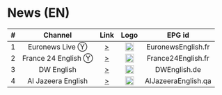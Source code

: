 <h1>News (EN)</h1>

| #   | Channel        | Link  | Logo | EPG id |
|:---:|:--------------:|:-----:|:----:|:------:|
| 1   | Euronews Live Ⓨ | [>](https://www.youtube.com/watch?v=ntmPIzlkcJk) | <img height="20" src="https://camo.githubusercontent.com/785a3480a1147c881311d4cd93ffa9f6db9fa04c0411718431bd9d22d07201ae/68747470733a2f2f692e696d6775722e636f6d2f384d73625043552e706e67"/> | EuronewsEnglish.fr |
| 2   | France 24 English Ⓨ | [>](https://www.youtube.com/watch?v=h3MuIUNCCzI) | <img height="20" src="https://i.imgur.com/61MSiq9.png"/> | France24English.fr |
| 3   | DW English  | [>](https://dwamdstream102.akamaized.net/hls/live/2015525/dwstream102/index.m3u8) | <img height="20" src="https://i.imgur.com/A1xzjOI.png"/> | DWEnglish.de |
| 4   | Al Jazeera English   | [>](https://live-hls-web-aje.getaj.net/AJE/index.m3u8) | <img height="20" src="https://i.imgur.com/BB93NQP.png"/> | AlJazeeraEnglish.qa |
